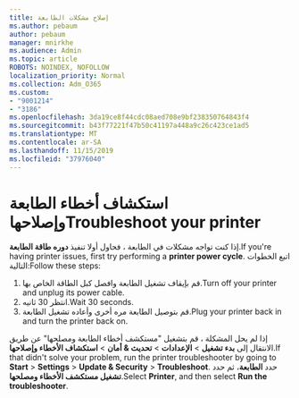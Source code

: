 ```yaml
---
title: إصلاح مشكلات الطابعة
ms.author: pebaum
author: pebaum
manager: mnirkhe
ms.audience: Admin
ms.topic: article
ROBOTS: NOINDEX, NOFOLLOW
localization_priority: Normal
ms.collection: Adm_O365
ms.custom:
- "9001214"
- "3186"
ms.openlocfilehash: 3da19ce8f44cdc08aed708e9bf238350764843f4
ms.sourcegitcommit: b43f77221f47b50c41197a448a9c26c423ce1ad5
ms.translationtype: MT
ms.contentlocale: ar-SA
ms.lasthandoff: 11/15/2019
ms.locfileid: "37976040"
---
```

# <a name="troubleshoot-your-printer"></a><span data-ttu-id="e65d1-102">استكشاف أخطاء الطابعة وإصلاحها</span><span class="sxs-lookup"><span data-stu-id="e65d1-102">Troubleshoot your printer</span></span>

<span data-ttu-id="e65d1-103">إذا كنت تواجه مشكلات في الطابعة ، فحاول أولا تنفيذ **دوره طاقة الطابعة**.</span><span class="sxs-lookup"><span data-stu-id="e65d1-103">If you're having printer issues, first try performing a **printer power cycle**.</span></span> <span data-ttu-id="e65d1-104">اتبع الخطوات التالية:</span><span class="sxs-lookup"><span data-stu-id="e65d1-104">Follow these steps:</span></span>

1. <span data-ttu-id="e65d1-105">قم بإيقاف تشغيل الطابعة وافصل كبل الطاقة الخاص بها.</span><span class="sxs-lookup"><span data-stu-id="e65d1-105">Turn off your printer and unplug its power cable.</span></span>
2. <span data-ttu-id="e65d1-106">انتظر 30 ثانيه.</span><span class="sxs-lookup"><span data-stu-id="e65d1-106">Wait 30 seconds.</span></span>
3. <span data-ttu-id="e65d1-107">قم بتوصيل الطابعة مره أخرى وأعاده تشغيل الطابعة.</span><span class="sxs-lookup"><span data-stu-id="e65d1-107">Plug your printer back in and turn the printer back on.</span></span>

<span data-ttu-id="e65d1-108">إذا لم يحل المشكلة ، قم بتشغيل "مستكشف أخطاء الطابعة ومصلحها" عن طريق الانتقال إلى **بدء تشغيل** > **الإعدادات** > **تحديث & أمان** > **استكشاف الأخطاء وإصلاحها**.</span><span class="sxs-lookup"><span data-stu-id="e65d1-108">If that didn't solve your problem, run the printer troubleshooter by going to **Start** > **Settings** > **Update & Security** > **Troubleshoot**.</span></span> <span data-ttu-id="e65d1-109">حدد **الطابعة**، ثم حدد **تشغيل مستكشف الأخطاء ومصلحها**.</span><span class="sxs-lookup"><span data-stu-id="e65d1-109">Select **Printer**, and then select **Run the troubleshooter**.</span></span>